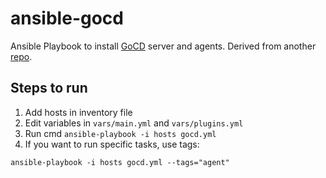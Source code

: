ansible-gocd
============

Ansible Playbook to install [GoCD](http://www.go.cd/) server and agents. Derived from another [repo](https://github.com/Tpbrown/ansible-gocd).

Steps to run
------------

1. Add hosts in inventory file
2. Edit variables in `vars/main.yml` and `vars/plugins.yml`
3. Run cmd `ansible-playbook -i hosts gocd.yml`
4. If you want to run specific tasks, use tags:
```
ansible-playbook -i hosts gocd.yml --tags="agent"
```